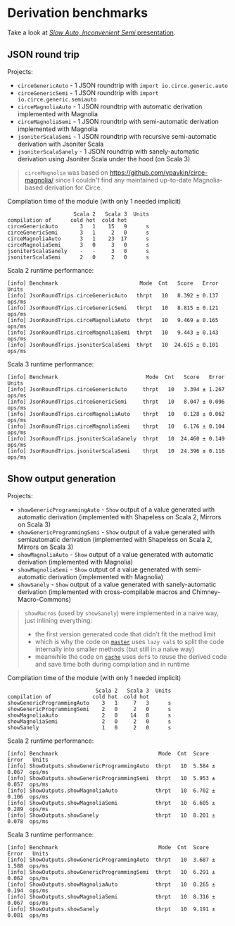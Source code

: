 # Derivation benchmarks

Take a look at [_Slow Auto, Inconvenient Semi_ presentation](https://github.com/MateuszKubuszok/SlowAutoInconvenientSemi).

## JSON round trip

Projects:

 * `circeGenericAuto` - 1 JSON roundtrip with `import io.circe.generic.auto`
 * `circeGenericSemi` - 1 JSON roundtrip with `import io.circe.generic.semiauto`
 * `circeMagnoliaAuto` - 1 JSON roundtrip with automatic derivation implemented with Magnolia
 * `circeMagnoliaSemi` - 1 JSON roundtrip with semi-automatic derivation implemented with Magnolia
 * `jsoniterScalaSemi` - 1 JSON roundtrip with recursive semi-automatic derivation with Jsoniter Scala
 * `jsoniterScalaSanely` - 1 JSON roundtrip with sanely-automatic derivation using Jsoniter Scala under the hood (on Scala 3)

> `circeMagnolia` was based on https://github.com/vpavkin/circe-magnolia/ since I couldn't find
> any maintained up-to-date Magnolia-based derivation for Circe.

Compilation time of the module (with only 1 needed implicit)
```
                     Scala 2   Scala 3  Units
compilation of      cold hot  cold hot
circeGenericAuto       3   1    15   9      s
circeGenericSemi       3   1     2   0      s
circeMagnoliaAuto      3   1    23  17      s
circeMagnoliaSemi      3   0     3   0      s
jsoniterScalaSanely    -   -     3   0      s
jsoniterScalaSemi      2   0     2   0      s
```

Scala 2 runtime performance:
```
[info] Benchmark                          Mode  Cnt   Score   Error   Units
[info] JsonRoundTrips.circeGenericAuto   thrpt   10   8.392 ± 0.137  ops/ms
[info] JsonRoundTrips.circeGenericSemi   thrpt   10   8.815 ± 0.121  ops/ms
[info] JsonRoundTrips.circeMagnoliaAuto  thrpt   10   9.469 ± 0.165  ops/ms
[info] JsonRoundTrips.circeMagnoliaSemi  thrpt   10   9.443 ± 0.143  ops/ms
[info] JsonRoundTrips.jsoniterScalaSemi  thrpt   10  24.615 ± 0.101  ops/ms
```

Scala 3 runtime performance:
```
[info] Benchmark                            Mode  Cnt   Score   Error   Units
[info] JsonRoundTrips.circeGenericAuto     thrpt   10   3.394 ± 1.267  ops/ms
[info] JsonRoundTrips.circeGenericSemi     thrpt   10   8.047 ± 0.096  ops/ms
[info] JsonRoundTrips.circeMagnoliaAuto    thrpt   10   0.128 ± 0.062  ops/ms
[info] JsonRoundTrips.circeMagnoliaSemi    thrpt   10   6.176 ± 0.104  ops/ms
[info] JsonRoundTrips.jsoniterScalaSanely  thrpt   10  24.460 ± 0.149  ops/ms
[info] JsonRoundTrips.jsoniterScalaSemi    thrpt   10  24.396 ± 0.116  ops/ms
```

## Show output generation

Projects:

* `showGenericProgrammingAuto` - `Show` output of a value generated with automatic derivation
  (implemented with Shapeless on Scala 2, Mirrors on Scala 3)
* `showGenericProgrammingSemi` - `Show` output of a value generated with semiautomatic derivation
  (implemented with Shapeless on Scala 2, Mirrors on Scala 3)
* `showMagnoliaAuto` - `Show` output of a value generated with automatic derivation (implemented with Magnolia)
* `showMagnoliaSemi` - `Show` output of a value generated with semi-automatic derivation (implemented with Magnolia)
* `showSanely` - `Show` output of a value generated with sanely-automatic derivation
  (implemented with cross-compilable macros and Chimney-Macro-Commons)

> `showMacros` (used by `showSanely`) were implemented in a naive way, just inlining everything:
>  - the first version generated code that didn't fit the method limit
>  - which is why the code on [`master`](https://github.com/MateuszKubuszok/derivation-benchmarks/tree/master)
>    uses `lazy val`s to split the code internally into smaller methods (but still in a naive way)
>  - meanwhile the code on [`cache`](https://github.com/MateuszKubuszok/derivation-benchmarks/tree/cache)
>    uses `def`s to reuse the derived code and save time both during compilation and in runtime

Compilation time of the module (with only 1 needed implicit)
```
                            Scala 2   Scala 3  Units
compilation of             cold hot  cold hot
showGenericProgrammingAuto    3   1     7   3      s
showGenericProgrammingSemi    2   0     2   0      s
showMagnoliaAuto              2   0    14   8      s
showMagnoliaSemi              2   0     2   0      s
showSanely                    1   0     2   0      s
```

Scala 2 runtime performance:
```
[info] Benchmark                                Mode  Cnt  Score   Error   Units
[info] ShowOutputs.showGenericProgrammingAuto  thrpt   10  5.584 ± 0.067  ops/ms
[info] ShowOutputs.showGenericProgrammingSemi  thrpt   10  5.953 ± 0.057  ops/ms
[info] ShowOutputs.showMagnoliaAuto            thrpt   10  6.702 ± 0.106  ops/ms
[info] ShowOutputs.showMagnoliaSemi            thrpt   10  6.605 ± 0.289  ops/ms
[info] ShowOutputs.showSanely                  thrpt   10  8.201 ± 0.078  ops/ms
```

Scala 3 runtime performance:
```
[info] Benchmark                                Mode  Cnt  Score   Error   Units
[info] ShowOutputs.showGenericProgrammingAuto  thrpt   10  3.687 ± 1.588  ops/ms
[info] ShowOutputs.showGenericProgrammingSemi  thrpt   10  6.291 ± 0.062  ops/ms
[info] ShowOutputs.showMagnoliaAuto            thrpt   10  0.265 ± 0.194  ops/ms
[info] ShowOutputs.showMagnoliaSemi            thrpt   10  8.316 ± 0.067  ops/ms
[info] ShowOutputs.showSanely                  thrpt   10  9.191 ± 0.081  ops/ms
```
